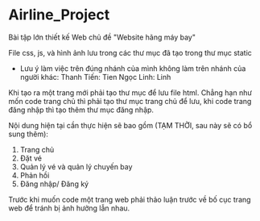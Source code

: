 # Airline_Project
Bài tập lớn thiết kế Web chủ đề "Website hãng máy bay"

File css, js, và hình ảnh lưu trong các thư mục đã tạo trong thư mục static

* Lưu ý làm việc trên đúng nhánh của mình không làm trên nhánh của người khác:
Thanh Tiến: Tien
Ngọc Linh: Linh

Khi tạo ra một trang mới phải tạo thư mục để lưu file html. Chẳng hạn như mốn code trang chủ thì phải tạo thư mục trang chủ để lưu, khi code trang đăng nhập thì tạo thêm thư mục đăng nhập.

Nội dung hiện tại cần thực hiện sẽ bao gồm (TẠM THỜI, sau này sẽ có bổ sung thêm):
1. Trang chủ
2. Đặt vé
3. Quản lý vé và quản lý chuyến bay
4. Phản hồi
5. Đăng nhập/ Đăng ký

Trước khi muốn code một trang web phải thảo luận trước về bố cục trang web để tránh bị ảnh hưởng lẫn nhau.
